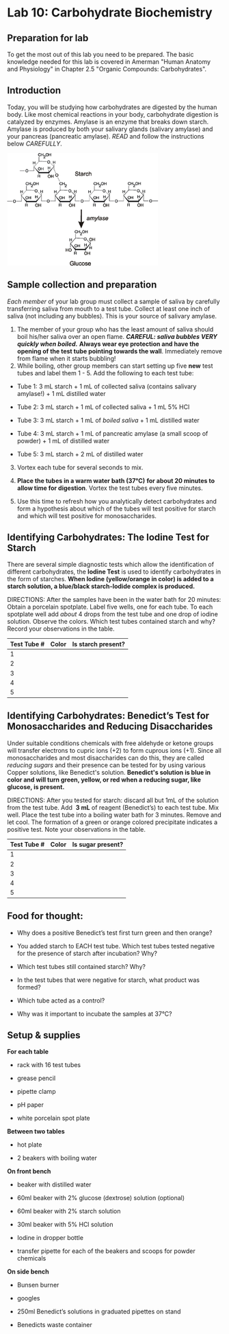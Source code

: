 # Lab 10: Carbohydrate Biochemistry

## Preparation for lab

To get the most out of this lab you need to be prepared. The basic knowledge needed for this lab is covered in Amerman "Human Anatomy and Physiology" in Chapter 2.5 "Organic Compounds: Carbohydrates".

## Introduction

Today, you will be studying how carbohydrates are digested by the human body. Like most chemical reactions in your body, carbohydrate digestion is catalyzed by enzymes. Amylase is an enzyme that breaks down starch. Amylase is produced by both your salivary glands (salivary amylase) and your pancreas (pancreatic amylase). *READ* and follow the instructions below *CAREFULLY*.

![image](.\figures\starch_to_glucose.png)

## Sample collection and preparation 

*Each member* of your lab group must collect a sample of saliva by carefully transferring saliva from mouth to a test tube. Collect at least one inch of saliva (not including any bubbles). This is your source of salivary amylase. 

1. The member of your group who has the least amount of saliva should boil his/her saliva over an open flame. ***CAREFUL: saliva bubbles VERY quickly when boiled.*** **Always wear eye protection and have the opening of the test tube pointing towards the wall**. Immediately remove from flame when it starts bubbling! 
2. While boiling, other group members can start setting up five **new** test tubes and label them 1 - 5. Add the following to each test tube:

- Tube 1: 3 mL starch + 1 mL of collected saliva (contains salivary amylase!) + 1 mL distilled water

- Tube 2: 3 mL starch + 1 mL of collected saliva + 1 mL 5% HCl

- Tube 3: 3 mL starch + 1 mL of *boiled saliva* + 1 mL distilled water

- Tube 4: 3 mL starch + 1 mL of pancreatic amylase (a small scoop of powder) + 1 mL of distilled water

- Tube 5: 3 mL starch + 2 mL of distilled water

3. Vortex each tube for several seconds to mix.
4. **Place the tubes in a warm water bath (37&deg;C)** **for about 20 minutes to allow time for digestion**. Vortex the test tubes every five minutes. 

5. Use this time to refresh how you analytically detect carbohydrates and form a hypothesis about which of the tubes will test positive for starch and which will test positive for monosaccharides.

## Identifying Carbohydrates: The Iodine Test for Starch

There are several simple diagnostic tests which allow the identification of different carbohydrates, the **Iodine Test** is used to identify carbohydrates in the form of starches. **When Iodine (yellow/orange in color) is added to a starch solution, a blue/black starch-Iodide complex is produced.**  

DIRECTIONS: 
After  the samples have been in the water bath for 20 minutes: Obtain a porcelain spotplate. Label five wells, one for each tube. To each spotplate well add *about* 4 drops from the test tube and one drop of iodine solution. Observe the colors. Which test tubes contained starch and why? Record your observations in the table.

| Test Tube # | Color | Is starch present? |
| ----------- | ----- | ------------------ |
| 1           |       |                    |
| 2           |       |                    |
| 3           |       |                    |
| 4           |       |                    |
| 5           |       |                    |



## Identifying Carbohydrates: Benedict’s Test for Monosaccharides and Reducing Disaccharides

Under suitable conditions chemicals with free aldehyde or ketone groups will transfer electrons to cupric ions (+2) to form cuprous ions (+1). Since all monosaccharides and most disaccharides can do this, they are called *reducing sugars* and their presence can be tested for by using various Copper solutions, like Benedict's solution. **Benedict's solution is blue in color and will turn green, yellow, or red when a reducing sugar, like glucose, is present.** 

DIRECTIONS: 
After you tested for starch: discard all but 1mL of the solution from the test tube. Add  **3 mL** of reagent (Benedict’s) to each test tube. Mix well. Place the test tube into a boiling water bath for 3 minutes. Remove and let cool. The formation of a green or orange colored precipitate indicates a positive test. Note your observations in the table.

| Test Tube # | Color | Is sugar present? |
| ----------- | ----- | ------------------ |
| 1           |       |                    |
| 2           |       |                    |
| 3           |       |                    |
| 4           |       |                    |
| 5           |       |                    |

## Food for thought:

- Why does a positive Benedict’s test first turn green and then orange?

- You added starch to EACH test tube. Which test tubes tested negative for the presence of starch after incubation? Why?

- Which test tubes still contained starch? Why?

- In the test tubes that were negative for starch, what product was formed?

- Which tube acted as a control?

- Why was it important to incubate the samples at 37&deg;C?

## Setup & supplies

**For each table**

- rack with 16 test tubes

- grease pencil

- pipette clamp

- pH paper

- white porcelain spot plate


**Between two tables**

- hot plate

- 2 beakers with boiling water

**On front bench**

- beaker with distilled water

- 60ml beaker with 2% glucose (dextrose) solution (optional)

- 60ml beaker with 2% starch solution

- 30ml beaker with 5% HCl solution

- Iodine in dropper bottle

- transfer pipette for each of the beakers and scoops for powder chemicals


**On side bench**

- Bunsen burner

- googles

- 250ml Benedict’s solutions in graduated pipettes on stand

- Benedicts waste container

